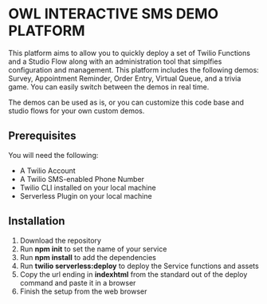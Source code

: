 # OWL INTERACTIVE SMS DEMO PLATFORM

This platform aims to allow you to quickly deploy a set of Twilio Functions and a Studio Flow along with an administration tool that simplfies configuration and management. This platform includes the following demos: Survey, Appointment Reminder, Order Entry, Virtual Queue, and a trivia game. You can easily switch between the demos in real time.

The demos can be used as is, or you can customize this code base and studio flows for your own custom demos.

## Prerequisites

You will need the following:

* A Twilio Account
* A Twilio SMS-enabled Phone Number
* Twilio CLI installed on your local machine
* Serverless Plugin on your local machine

## Installation

1. Download the repository
1. Run **npm init** to set the name of your service 
1. Run **npm install** to add the dependencies
1. Run **twilio serverless:deploy** to deploy the Service functions and assets
1. Copy the url ending in **indexhtml** from the standard out of the deploy command and paste it in a browser
1. Finish the setup from the web browser

